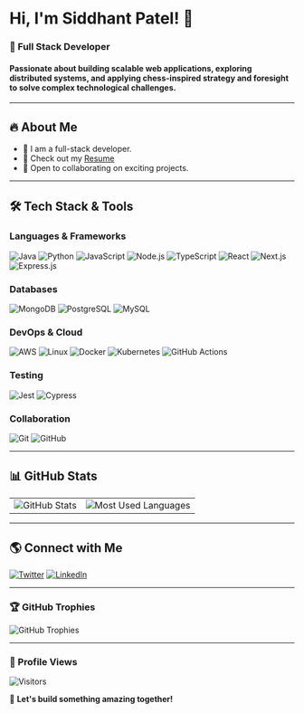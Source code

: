 # Hi, I'm Siddhant Patel! 👋

### 🚀 Full Stack Developer

#### Passionate about building scalable web applications, exploring distributed systems, and applying chess-inspired strategy and foresight to solve complex technological challenges.

---

## 🔥 About Me

- 🌱 I am a full-stack developer.
- 📄 Check out my [Resume](https://drive.google.com/file/d/1hiVKZZMoPucvWTLCxx5T6rXCuvlo9J2K/view?usp=sharing)
- 🤝 Open to collaborating on exciting projects.

---

## 🛠 Tech Stack & Tools

### Languages & Frameworks
![Java](https://img.shields.io/badge/Java-ED8B00?style=for-the-badge&logo=java&logoColor=white)
![Python](https://img.shields.io/badge/Python-3776AB?style=for-the-badge&logo=python&logoColor=white)
![JavaScript](https://img.shields.io/badge/JavaScript-F7DF1E?style=for-the-badge&logo=javascript&logoColor=black)
![Node.js](https://img.shields.io/badge/Node.js-339933?style=for-the-badge&logo=node-dot-js&logoColor=white)
![TypeScript](https://img.shields.io/badge/TypeScript-3178C6?style=for-the-badge&logo=typescript&logoColor=white)
![React](https://img.shields.io/badge/React-61DAFB?style=for-the-badge&logo=react&logoColor=black)
![Next.js](https://img.shields.io/badge/Next.js-000000?style=for-the-badge&logo=next-dot-js&logoColor=white)
![Express.js](https://img.shields.io/badge/Express.js-000000?style=for-the-badge&logo=express&logoColor=white)


### Databases
![MongoDB](https://img.shields.io/badge/MongoDB-47A248?style=for-the-badge&logo=mongodb&logoColor=white)
![PostgreSQL](https://img.shields.io/badge/PostgreSQL-4169E1?style=for-the-badge&logo=postgresql&logoColor=white)
![MySQL](https://img.shields.io/badge/MySQL-4479A1?style=for-the-badge&logo=mysql&logoColor=white)

### DevOps & Cloud
![AWS](https://img.shields.io/badge/AWS-FF9900?style=for-the-badge&logo=amazonaws&logoColor=white)
![Linux](https://img.shields.io/badge/Linux-FCC624?style=for-the-badge&logo=linux&logoColor=black)
![Docker](https://img.shields.io/badge/Docker-2496ED?style=for-the-badge&logo=docker&logoColor=white)
![Kubernetes](https://img.shields.io/badge/Kubernetes-326CE5?style=for-the-badge&logo=kubernetes&logoColor=white)
![GitHub Actions](https://img.shields.io/badge/GitHub_Actions-2088FF?style=for-the-badge&logo=github-actions&logoColor=white)

### Testing
![Jest](https://img.shields.io/badge/Jest-C21325?style=for-the-badge&logo=jest&logoColor=white)
![Cypress](https://img.shields.io/badge/Cypress-17202C?style=for-the-badge&logo=cypress&logoColor=white)

### Collaboration
![Git](https://img.shields.io/badge/Git-F05032?style=for-the-badge&logo=git&logoColor=white)
![GitHub](https://img.shields.io/badge/GitHub-181717?style=for-the-badge&logo=github&logoColor=white)

---

## 📊 GitHub Stats

<table>
  <tr>
    <td>
      <img src="https://github-readme-stats.vercel.app/api?username=thesiddhantpatel&show_icons=true&theme=radical" alt="GitHub Stats"/>
    </td>
    <td>
      <img src="https://github-readme-stats.vercel.app/api/top-langs/?username=thesiddhantpatel&layout=compact&theme=radical&hide_border=true" alt="Most Used Languages"/>
    </td>
  </tr>
</table>

---

## 🌎 Connect with Me

[![Twitter](https://img.shields.io/badge/Twitter-1DA1F2?style=for-the-badge&logo=twitter&logoColor=white)](https://twitter.com/_SiddhantPatel/)
[![LinkedIn](https://img.shields.io/badge/LinkedIn-0077B5?style=for-the-badge&logo=linkedin&logoColor=white)](https://www.linkedin.com/in/theSiddhantPatel/)


---

### 🏆 GitHub Trophies

![GitHub Trophies](https://github-profile-trophy.vercel.app/?username=thesiddhantpatel&theme=darkhub)

---

### 🔎 Profile Views

![Visitors](https://api.visitorbadge.io/api/visitors?path=https%3A%2F%2Fgithub.com%2Fyour-username&label=PROFILE%20VIEWS&countColor=%23263759&style=for-the-badge)


🚀 **Let's build something amazing together!**
